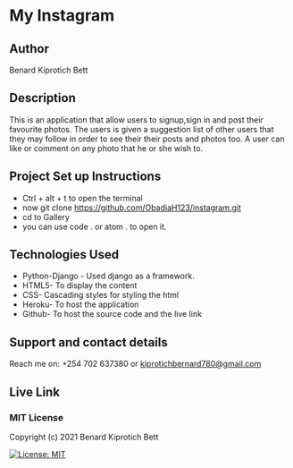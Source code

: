 # My Instagram
## Author
Benard Kiprotich Bett
## Description
This is an application that allow users to signup,sign in and post their favourite photos. The users is given a suggestion list of other users that they may follow in order to see their their posts and photos too. A user can like or comment on any photo that he or she wish to.
## Project Set up Instructions
* Ctrl + alt + t to open the terminal
* now git clone https://github.com/ObadiaH123/instagram.git
* cd to Gallery
* you can use code . or atom . to open it.

## Technologies Used
* Python-Django - Used django as a framework.
* HTML5- To display the content
* CSS- Cascading styles for styling the html
* Heroku- To host the application
* Github- To host the source code and the live link
## Support and contact details
Reach me on: +254 702 637380 or kiprotichbernard780@gmail.com
## Live Link


### MIT License

Copyright (c) 2021 Benard Kiprotich Bett

[![License: MIT](https://img.shields.io/badge/License-MIT-yellow.svg)](LICENSE)
